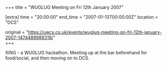 +++
title = "WUGLUG Meeting on Fri 12th January 2007"

[extra]
time = "20:00:00"
end_time = "2007-01-13T00:00:00Z"
location = "DCS"

original = "https://uwcs.co.uk/events/wuglug-meeting-on-fri-12th-january-2007-1474488988319/"    
+++

XING - a WUGLUG hackathon. Meeting up at the bar beforehand for food/social, and then moving on to DCS.

